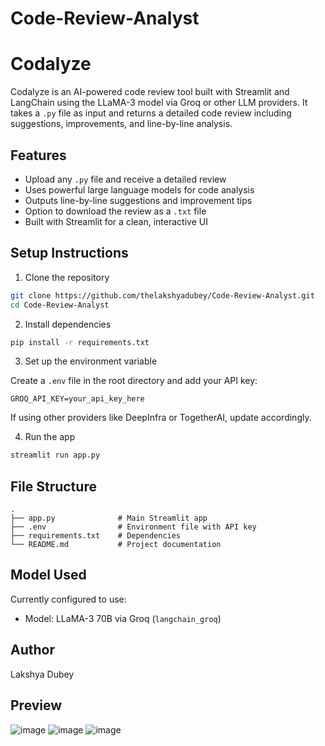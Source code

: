 ﻿# Code-Review-Analyst

# Codalyze

Codalyze is an AI-powered code review tool built with Streamlit and LangChain using the LLaMA-3 model via Groq or other LLM providers. It takes a `.py` file as input and returns a detailed code review including suggestions, improvements, and line-by-line analysis.

## Features

* Upload any `.py` file and receive a detailed review
* Uses powerful large language models for code analysis
* Outputs line-by-line suggestions and improvement tips
* Option to download the review as a `.txt` file
* Built with Streamlit for a clean, interactive UI

## Setup Instructions

1. Clone the repository

```bash
git clone https://github.com/thelakshyadubey/Code-Review-Analyst.git
cd Code-Review-Analyst
```

2. Install dependencies

```bash
pip install -r requirements.txt
```

3. Set up the environment variable

Create a `.env` file in the root directory and add your API key:

```
GROQ_API_KEY=your_api_key_here
```

If using other providers like DeepInfra or TogetherAI, update accordingly.

4. Run the app

```bash
streamlit run app.py
```

## File Structure

```
.
├── app.py              # Main Streamlit app
├── .env                # Environment file with API key
├── requirements.txt    # Dependencies
└── README.md           # Project documentation
```

## Model Used

Currently configured to use:

* Model: LLaMA-3 70B via Groq (`langchain_groq`)

## Author
Lakshya Dubey

## Preview
![image](https://github.com/user-attachments/assets/c4559544-7bf7-4954-93dd-0013162fe371)
![image](https://github.com/user-attachments/assets/0000d5c1-c361-4d8f-98ee-bca7d526d89c)
![image](https://github.com/user-attachments/assets/620b3bdb-d19a-4241-8808-ff3f15e21d78)
